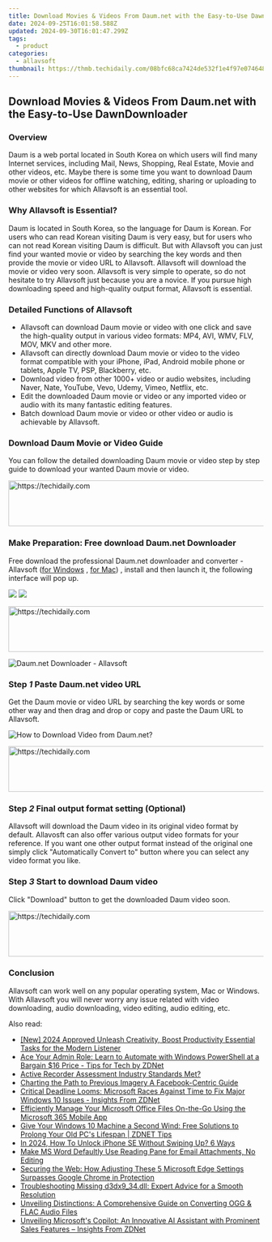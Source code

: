```yaml
---
title: Download Movies & Videos From Daum.net with the Easy-to-Use DawnDownloader
date: 2024-09-25T16:01:58.588Z
updated: 2024-09-30T16:01:47.299Z
tags:
  - product
categories:
  - allavsoft
thumbnail: https://thmb.techidaily.com/08bfc68ca7424de532f1e4f97e0746486dfe84c1304de3ac8c4843a110a218e6.jpg
---
```


## Download Movies & Videos From Daum.net with the Easy-to-Use DawnDownloader

### Overview

Daum is a web portal located in South Korea on which users will find many Internet services, including Mail, News, Shopping, Real Estate, Movie and other videos, etc. Maybe there is some time you want to download Daum movie or other videos for offline watching, editing, sharing or uploading to other websites for which Allavsoft is an essential tool.

### Why Allavsoft is Essential?

Daum is located in South Korea, so the language for Daum is Korean. For users who can read Korean visiting Daum is very easy, but for users who can not read Korean visiting Daum is difficult. But with Allavsoft you can just find your wanted movie or video by searching the key words and then provide the movie or video URL to Allavsoft. Allavsoft will download the movie or video very soon. Allavsoft is very simple to operate, so do not hesitate to try Allavsoft just because you are a novice. If you pursue high downloading speed and high-quality output format, Allavsoft is essential.

### Detailed Functions of Allavsoft

* Allavsoft can download Daum movie or video with one click and save the high-quality output in various video formats: MP4, AVI, WMV, FLV, MOV, MKV and other more.
* Allavsoft can directly download Daum movie or video to the video format compatible with your iPhone, iPad, Android mobile phone or tablets, Apple TV, PSP, Blackberry, etc.
* Download video from other 1000+ video or audio websites, including Naver, Nate, YouTube, Vevo, Udemy, Vimeo, Netflix, etc.
* Edit the downloaded Daum movie or video or any imported video or audio with its many fantastic editing features.
* Batch download Daum movie or video or other video or audio is achievable by Allavsoft.

### Download Daum Movie or Video Guide

You can follow the detailed downloading Daum movie or video step by step guide to download your wanted Daum movie or video.

<!-- affiliate ads begin -->
<a href="https://homestyler.sjv.io/c/5597632/1943647/22993" target="_top" id="1943647">
  <img src="//a.impactradius-go.com/display-ad/22993-1943647" border="0" alt="https://techidaily.com" width="728" height="90"/>
</a>
<img height="0" width="0" src="https://homestyler.sjv.io/i/5597632/1943647/22993" style="position:absolute;visibility:hidden;" border="0" />
<!-- affiliate ads end -->

### Make Preparation: Free download Daum.net Downloader

Free download the professional Daum.net downloader and converter - Allavsoft ([for Windows](https://tools.techidaily.com/allavsoft/products/) , [for Mac](https://tools.techidaily.com/allavsoft/products/)) , install and then launch it, the following interface will pop up.

[![](https://www.allavsoft.com/how-to/../images/how-to/free-download-win.jpg)](https://tools.techidaily.com/allavsoft/products/) [![](https://www.allavsoft.com/how-to/../images/how-to/free-download-mac.jpg)](https://tools.techidaily.com/allavsoft/products/)

<!-- affiliate ads begin -->
<a href="https://zebaoaffiliateprogram.pxf.io/c/5597632/2137972/21526" target="_top" id="2137972">
  <img src="//a.impactradius-go.com/display-ad/21526-2137972" border="0" alt="https://techidaily.com" width="728" height="90"/>
</a>
<img height="0" width="0" src="https://zebaoaffiliateprogram.pxf.io/i/5597632/2137972/21526" style="position:absolute;visibility:hidden;" border="0" />
<!-- affiliate ads end -->

![Daum.net Downloader - Allavsoft](https://www.allavsoft.com/how-to/../images/allavsoft/screen-shot-600.jpg)

### Step _1_ Paste Daum.net video URL

Get the Daum movie or video URL by searching the key words or some other way and then drag and drop or copy and paste the Daum URL to Allavsoft.

![How to Download Video from Daum.net?](https://www.allavsoft.com/how-to/../images/how-to/dare-dorm-download/download-daredorm.jpg)

<!-- affiliate ads begin -->
<a href="https://unicoeye.pxf.io/c/5597632/2134241/18498" target="_top" id="2134241">
  <img src="//a.impactradius-go.com/display-ad/18498-2134241" border="0" alt="https://techidaily.com" width="728" height="90"/>
</a>
<img height="0" width="0" src="https://unicoeye.pxf.io/i/5597632/2134241/18498" style="position:absolute;visibility:hidden;" border="0" />
<!-- affiliate ads end -->

### Step _2_ Final output format setting (Optional)

Allavsoft will download the Daum video in its original video format by default. Allavosft can also offer various output video formats for your reference. If you want one other output format instead of the original one simply click "Automatically Convert to" button where you can select any video format you like.

### Step _3_ Start to download Daum video

Click "Download" button to get the downloaded Daum video soon.

<!-- affiliate ads begin -->
<a href="https://ephamedtechinc.pxf.io/c/5597632/2130532/26400" target="_top" id="2130532">
  <img src="//a.impactradius-go.com/display-ad/26400-2130532" border="0" alt="https://techidaily.com" width="728" height="90"/>
</a>
<img height="0" width="0" src="https://ephamedtechinc.pxf.io/i/5597632/2130532/26400" style="position:absolute;visibility:hidden;" border="0" />
<!-- affiliate ads end -->

### Conclusion

Allavsoft can work well on any popular operating system, Mac or Windows. With Allavsoft you will never worry any issue related with video downloading, audio downloading, video editing, audio editing, etc.

<ins class="adsbygoogle"
     style="display:block"
     data-ad-format="autorelaxed"
     data-ad-client="ca-pub-7571918770474297"
     data-ad-slot="1223367746"></ins>

<ins class="adsbygoogle"
     style="display:block"
     data-ad-client="ca-pub-7571918770474297"
     data-ad-slot="8358498916"
     data-ad-format="auto"
     data-full-width-responsive="true"></ins>

<span class="atpl-alsoreadstyle">Also read:</span>
<div><ul>
<li><a href="https://fox-boxes.techidaily.com/new-2024-approved-unleash-creativity-boost-productivity-essential-tasks-for-the-modern-listener/"><u>[New] 2024 Approved Unleash Creativity, Boost Productivity Essential Tasks for the Modern Listener</u></a></li>
<li><a href="https://win-marvelous.techidaily.com/ace-your-admin-role-learn-to-automate-with-windows-powershell-at-a-bargain-16-price-tips-for-tech-by-zdnet/"><u>Ace Your Admin Role: Learn to Automate with Windows PowerShell at a Bargain $16 Price - Tips for Tech by ZDNet</u></a></li>
<li><a href="https://visual-screen-recording.techidaily.com/active-recorder-assessment-industry-standards-met/"><u>Active Recorder Assessment Industry Standards Met?</u></a></li>
<li><a href="https://facebook-videos.techidaily.com/charting-the-path-to-previous-imagery-a-facebook-centric-guide/"><u>Charting the Path to Previous Imagery A Facebook-Centric Guide</u></a></li>
<li><a href="https://win-marvelous.techidaily.com/critical-deadline-looms-microsoft-races-against-time-to-fix-major-windows-10-issues-insights-from-zdnet/"><u>Critical Deadline Looms: Microsoft Races Against Time to Fix Major Windows 10 Issues - Insights From ZDNet</u></a></li>
<li><a href="https://win-marvelous.techidaily.com/efficiently-manage-your-microsoft-office-files-on-the-go-using-the-microsoft-365-mobile-app/"><u>Efficiently Manage Your Microsoft Office Files On-the-Go Using the Microsoft 365 Mobile App</u></a></li>
<li><a href="https://win-marvelous.techidaily.com/give-your-windows-10-machine-a-second-wind-free-solutions-to-prolong-your-old-pcs-lifespan-zdnet-tips/"><u>Give Your Windows 10 Machine a Second Wind: Free Solutions to Prolong Your Old PC's Lifespan | ZDNET Tips</u></a></li>
<li><a href="https://ios-unlock.techidaily.com/in-2024-how-to-unlock-iphone-se-without-swiping-up-6-ways-by-drfone-ios/"><u>In 2024, How To Unlock iPhone SE Without Swiping Up? 6 Ways</u></a></li>
<li><a href="https://win11.techidaily.com/make-ms-word-defaultly-use-reading-pane-for-email-attachments-no-editing/"><u>Make MS Word Defaultly Use Reading Pane for Email Attachments, No Editing</u></a></li>
<li><a href="https://win-marvelous.techidaily.com/securing-the-web-how-adjusting-these-5-microsoft-edge-settings-surpasses-google-chrome-in-protection/"><u>Securing the Web: How Adjusting These 5 Microsoft Edge Settings Surpasses Google Chrome in Protection</u></a></li>
<li><a href="https://techtrends.techidaily.com/troubleshooting-missing-d3dx934dll-expert-advice-for-a-smooth-resolution/"><u>Troubleshooting Missing d3dx9_34.dll: Expert Advice for a Smooth Resolution</u></a></li>
<li><a href="https://discover-helper.techidaily.com/unveiling-distinctions-a-comprehensive-guide-on-converting-ogg-and-flac-audio-files/"><u>Unveiling Distinctions: A Comprehensive Guide on Converting OGG & FLAC Audio Files</u></a></li>
<li><a href="https://win-marvelous.techidaily.com/unveiling-microsofts-copilot-an-innovative-ai-assistant-with-prominent-sales-features-insights-from-zdnet/"><u>Unveiling Microsoft's Copilot: An Innovative AI Assistant with Prominent Sales Features – Insights From ZDNet</u></a></li>
</ul></div>

